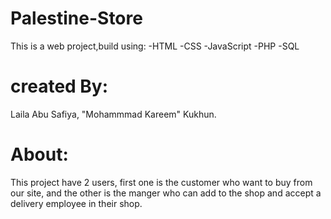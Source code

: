 # Palestine-Store
This is a web project,build using:
    -HTML
    -CSS
    -JavaScript
    -PHP
    -SQL

# created By:
Laila Abu Safiya, "Mohammmad Kareem" Kukhun.

# About:
This project have 2 users, first one is the customer who want to buy from our site, and the other is the manger who can add to the shop and accept a delivery employee in their shop.
